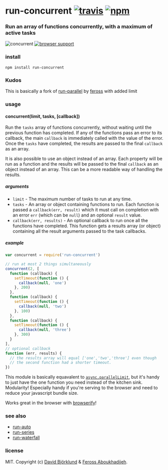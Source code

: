 # run-concurrent [![travis](https://img.shields.io/travis/kesla/run-concurrent.svg)](https://travis-ci.org/kesla/run-concurrent) [![npm](https://img.shields.io/npm/v/run-concurrent.svg)](https://npmjs.org/package/run-concurrent)

### Run an array of functions concurrently, with a maximum of active tasks

![concurrent](https://raw.githubusercontent.com/feross/run-parallel/master/img.png) [![browser support](https://ci.testling.com/kesla/run-concurrent.png)](https://ci.testling.com/kesla/run-concurrent)

### install

```
npm install run-concurrent
```

### Kudos

This is basically a fork of [run-parallel](http://npmjs.org/package/run-parallel) by [feross](http://github.com/feross/) with added limit

### usage

#### concurrent(limit, tasks, [callback])

Run the `tasks` array of functions concurrently, without waiting until the previous
function has completed. If any of the functions pass an error to its callback, the main
`callback` is immediately called with the value of the error. Once the `tasks` have
completed, the results are passed to the final `callback` as an array.

It is also possible to use an object instead of an array. Each property will be run as a
function and the results will be passed to the final `callback` as an object instead of
an array. This can be a more readable way of handling the results.

##### arguments

- `limit` - The maximum number of tasks to run at any time.
- `tasks` - An array or object containing functions to run. Each function is passed a
`callback(err, result)` which it must call on completion with an error `err` (which can
be `null`) and an optional `result` value.
- `callback(err, results)` - An optional callback to run once all the functions have
completed. This function gets a results array (or object) containing all the result
arguments passed to the task callbacks.

##### example

```js
var concurrent = require('run-concurrent')

// run at most 2 things simultaneously
concurrent(2, [
  function (callback) {
    setTimeout(function () {
      callback(null, 'one')
    }, 200)
  },
  function (callback) {
    setTimeout(function () {
      callback(null, 'two')
    }, 100)
  },
  function (callback) {
    setTimeout(function () {
      callback(null, 'three')
    }, 300)
  }
],
// optional callback
function (err, results) {
  // the results array will equal ['one','two','three'] even though
  // the second function had a shorter timeout.
})
```

This module is basically equavalent to
[`async.parallelLimit`](https://github.com/caolan/async#parallellimittasks-limit-callback), but it's
handy to just have the one function you need instead of the kitchen sink. Modularity!
Especially handy if you're serving to the browser and need to reduce your javascript
bundle size.

Works great in the browser with [browserify](http://browserify.org/)!

### see also

- [run-auto](https://github.com/feross/run-auto)
- [run-series](https://github.com/feross/run-series)
- [run-waterfall](https://github.com/feross/run-waterfall)

### license

MIT. Copyright (c) [David Björklund](http://github.com/kesla) & [Feross Aboukhadijeh](http://feross.org).
